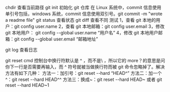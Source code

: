 chdir 查看当前路径
git init 初始化 git 仓库
在 Linux 系统中，commit 信息使用单引号包括，windows 系统，commit 信息使用双引号。git commit -m "wrote a readme file"
git status 查看状态
git diff 查看不同
测试
1，查看 git 本地的用户：git config user.name
2，查看 git 本地邮箱：git config user.email
3，修改 git 本地用户： git config --global user.name “用户名”
4，修改 git 本地用户邮箱：git config --global user.email “邮箱地址”

git log 查看日志

git reset
cmd 控制台中换行符默认是 ^ ，而不是\ ，所以它的 more？的意思是问你下一行是否需要再输入，而 ^ 符号就被当做换行符而被 git 命令忽略掉了。解决方法有如下几种：
方法一：加引号：git reset --hard “HEAD^”
方法二：加一个^：git reset --hard HEAD^^
方法三：换成~：git reset --hard HEAD~ 或者 git reset --hard HEAD~1
